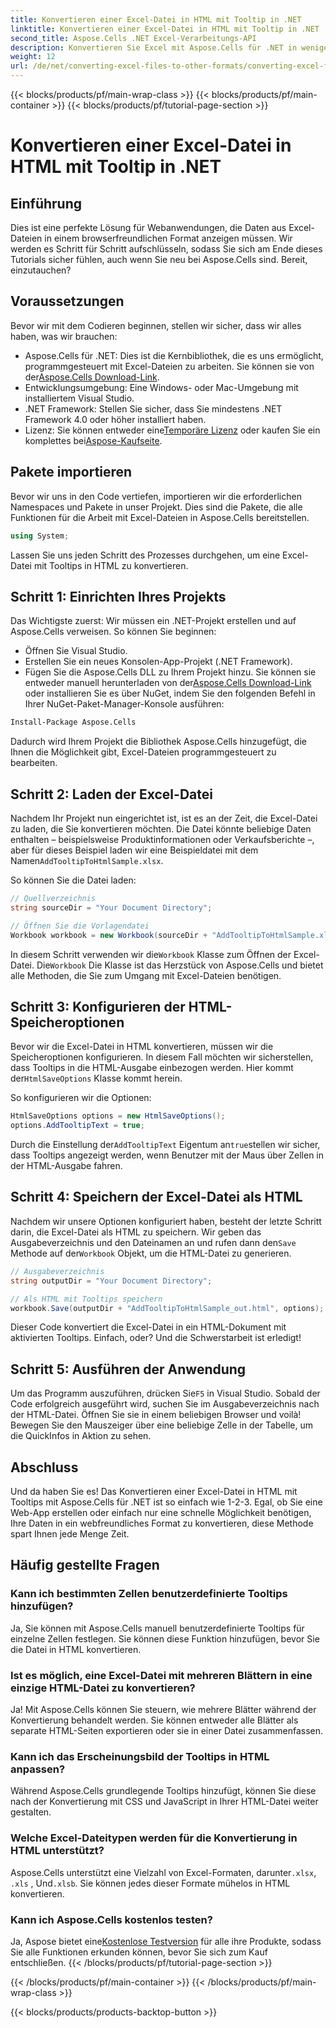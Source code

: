 ```yaml
---
title: Konvertieren einer Excel-Datei in HTML mit Tooltip in .NET
linktitle: Konvertieren einer Excel-Datei in HTML mit Tooltip in .NET
second_title: Aspose.Cells .NET Excel-Verarbeitungs-API
description: Konvertieren Sie Excel mit Aspose.Cells für .NET in wenigen einfachen Schritten in HTML mit Tooltips. Verbessern Sie Ihre Web-Apps mühelos mit interaktiven Excel-Daten.
weight: 12
url: /de/net/converting-excel-files-to-other-formats/converting-excel-file-to-html-with-tooltip/
---
```


{{< blocks/products/pf/main-wrap-class >}}
{{< blocks/products/pf/main-container >}}
{{< blocks/products/pf/tutorial-page-section >}}

# Konvertieren einer Excel-Datei in HTML mit Tooltip in .NET

## Einführung

Dies ist eine perfekte Lösung für Webanwendungen, die Daten aus Excel-Dateien in einem browserfreundlichen Format anzeigen müssen. Wir werden es Schritt für Schritt aufschlüsseln, sodass Sie sich am Ende dieses Tutorials sicher fühlen, auch wenn Sie neu bei Aspose.Cells sind. Bereit, einzutauchen?

## Voraussetzungen

Bevor wir mit dem Codieren beginnen, stellen wir sicher, dass wir alles haben, was wir brauchen:

-  Aspose.Cells für .NET: Dies ist die Kernbibliothek, die es uns ermöglicht, programmgesteuert mit Excel-Dateien zu arbeiten. Sie können sie von der[Aspose.Cells Download-Link](https://releases.aspose.com/cells/net/).
- Entwicklungsumgebung: Eine Windows- oder Mac-Umgebung mit installiertem Visual Studio.
- .NET Framework: Stellen Sie sicher, dass Sie mindestens .NET Framework 4.0 oder höher installiert haben.
-  Lizenz: Sie können entweder eine[Temporäre Lizenz](https://purchase.aspose.com/temporary-license/) oder kaufen Sie ein komplettes bei[Aspose-Kaufseite](https://purchase.aspose.com/buy).

## Pakete importieren

Bevor wir uns in den Code vertiefen, importieren wir die erforderlichen Namespaces und Pakete in unser Projekt. Dies sind die Pakete, die alle Funktionen für die Arbeit mit Excel-Dateien in Aspose.Cells bereitstellen.

```csharp
using System;
```

Lassen Sie uns jeden Schritt des Prozesses durchgehen, um eine Excel-Datei mit Tooltips in HTML zu konvertieren.

## Schritt 1: Einrichten Ihres Projekts

Das Wichtigste zuerst: Wir müssen ein .NET-Projekt erstellen und auf Aspose.Cells verweisen. So können Sie beginnen:

- Öffnen Sie Visual Studio.
- Erstellen Sie ein neues Konsolen-App-Projekt (.NET Framework).
-  Fügen Sie die Aspose.Cells DLL zu Ihrem Projekt hinzu. Sie können sie entweder manuell herunterladen von der[Aspose.Cells Download-Link](https://releases.aspose.com/cells/net/) oder installieren Sie es über NuGet, indem Sie den folgenden Befehl in Ihrer NuGet-Paket-Manager-Konsole ausführen:

```bash
Install-Package Aspose.Cells
```

Dadurch wird Ihrem Projekt die Bibliothek Aspose.Cells hinzugefügt, die Ihnen die Möglichkeit gibt, Excel-Dateien programmgesteuert zu bearbeiten.

## Schritt 2: Laden der Excel-Datei

Nachdem Ihr Projekt nun eingerichtet ist, ist es an der Zeit, die Excel-Datei zu laden, die Sie konvertieren möchten. Die Datei könnte beliebige Daten enthalten – beispielsweise Produktinformationen oder Verkaufsberichte –, aber für dieses Beispiel laden wir eine Beispieldatei mit dem Namen`AddTooltipToHtmlSample.xlsx`.

So können Sie die Datei laden:

```csharp
// Quellverzeichnis
string sourceDir = "Your Document Directory";

// Öffnen Sie die Vorlagendatei
Workbook workbook = new Workbook(sourceDir + "AddTooltipToHtmlSample.xlsx");
```

 In diesem Schritt verwenden wir die`Workbook` Klasse zum Öffnen der Excel-Datei. Die`Workbook` Die Klasse ist das Herzstück von Aspose.Cells und bietet alle Methoden, die Sie zum Umgang mit Excel-Dateien benötigen.

## Schritt 3: Konfigurieren der HTML-Speicheroptionen

 Bevor wir die Excel-Datei in HTML konvertieren, müssen wir die Speicheroptionen konfigurieren. In diesem Fall möchten wir sicherstellen, dass Tooltips in die HTML-Ausgabe einbezogen werden. Hier kommt der`HtmlSaveOptions` Klasse kommt herein.

So konfigurieren wir die Optionen:

```csharp
HtmlSaveOptions options = new HtmlSaveOptions();
options.AddTooltipText = true;
```

 Durch die Einstellung der`AddTooltipText` Eigentum an`true`stellen wir sicher, dass Tooltips angezeigt werden, wenn Benutzer mit der Maus über Zellen in der HTML-Ausgabe fahren.

## Schritt 4: Speichern der Excel-Datei als HTML

Nachdem wir unsere Optionen konfiguriert haben, besteht der letzte Schritt darin, die Excel-Datei als HTML zu speichern. Wir geben das Ausgabeverzeichnis und den Dateinamen an und rufen dann den`Save` Methode auf der`Workbook` Objekt, um die HTML-Datei zu generieren.

```csharp
// Ausgabeverzeichnis
string outputDir = "Your Document Directory";

// Als HTML mit Tooltips speichern
workbook.Save(outputDir + "AddTooltipToHtmlSample_out.html", options);
```

Dieser Code konvertiert die Excel-Datei in ein HTML-Dokument mit aktivierten Tooltips. Einfach, oder? Und die Schwerstarbeit ist erledigt!

## Schritt 5: Ausführen der Anwendung

 Um das Programm auszuführen, drücken Sie`F5` in Visual Studio. Sobald der Code erfolgreich ausgeführt wird, suchen Sie im Ausgabeverzeichnis nach der HTML-Datei. Öffnen Sie sie in einem beliebigen Browser und voilà! Bewegen Sie den Mauszeiger über eine beliebige Zelle in der Tabelle, um die QuickInfos in Aktion zu sehen.

## Abschluss

Und da haben Sie es! Das Konvertieren einer Excel-Datei in HTML mit Tooltips mit Aspose.Cells für .NET ist so einfach wie 1-2-3. Egal, ob Sie eine Web-App erstellen oder einfach nur eine schnelle Möglichkeit benötigen, Ihre Daten in ein webfreundliches Format zu konvertieren, diese Methode spart Ihnen jede Menge Zeit. 

## Häufig gestellte Fragen

### Kann ich bestimmten Zellen benutzerdefinierte Tooltips hinzufügen?
Ja, Sie können mit Aspose.Cells manuell benutzerdefinierte Tooltips für einzelne Zellen festlegen. Sie können diese Funktion hinzufügen, bevor Sie die Datei in HTML konvertieren.

### Ist es möglich, eine Excel-Datei mit mehreren Blättern in eine einzige HTML-Datei zu konvertieren?
Ja! Mit Aspose.Cells können Sie steuern, wie mehrere Blätter während der Konvertierung behandelt werden. Sie können entweder alle Blätter als separate HTML-Seiten exportieren oder sie in einer Datei zusammenfassen.


### Kann ich das Erscheinungsbild der Tooltips in HTML anpassen?
Während Aspose.Cells grundlegende Tooltips hinzufügt, können Sie diese nach der Konvertierung mit CSS und JavaScript in Ihrer HTML-Datei weiter gestalten.

### Welche Excel-Dateitypen werden für die Konvertierung in HTML unterstützt?
 Aspose.Cells unterstützt eine Vielzahl von Excel-Formaten, darunter`.xlsx`, `.xls` , Und`.xlsb`. Sie können jedes dieser Formate mühelos in HTML konvertieren.

### Kann ich Aspose.Cells kostenlos testen?
 Ja, Aspose bietet eine[Kostenlose Testversion](https://releases.aspose.com/) für alle ihre Produkte, sodass Sie alle Funktionen erkunden können, bevor Sie sich zum Kauf entschließen.
{{< /blocks/products/pf/tutorial-page-section >}}

{{< /blocks/products/pf/main-container >}}
{{< /blocks/products/pf/main-wrap-class >}}

{{< blocks/products/products-backtop-button >}}
